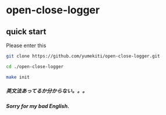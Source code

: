 # open-close-logger


## quick start

Please enter this
```Bash
git clone https://github.com/yumekiti/open-close-logger.git

cd ./open-close-logger

make init
```

##### 英文法あってるか分からない。。。
##### Sorry for my bad English.